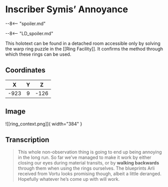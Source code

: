 # Inscriber Symis’ Annoyance

--8<-- "spoiler.md"

--8<-- "LD_spoiler.md"

This holotext can be found in a detached room accessible only by solving the warp ring puzzle in the [[Ring Facility]]. It confirms the method through which these rings can be used.

## Coordinates
| **X** | **Y** | **Z** |
| :---: | :---: | :---: |
| -923  |   9   | -126  |

## Image

![[ring_context.png]]{ width="384" }

## Transcription
> This whole non-observation thing is going to end up being annoying in the long run. So far we’ve managed to make it work by either closing our eyes during material transits, or by **walking backwards** through them when using the rings ourselves. The blueprints Arli received from Vortu looks promising though, albeit a little deranged. Hopefully whatever he’s come up with will work.
